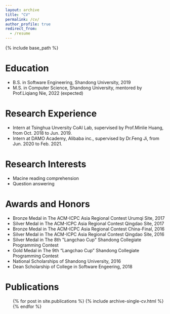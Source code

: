 ```yaml
---
layout: archive
title: "CV"
permalink: /cv/
author_profile: true
redirect_from:
  - /resume
---
```


{% include base_path %}

Education
======
* B.S. in Software Engineering, Shandong University, 2019
* M.S. in Computer Science, Shandong University, mentored by Prof.Liqiang Nie, 2022 (expected)

Research Experience
======
* Intern at Tsinghua Unversity CoAI Lab, supervised by Prof.Minlie Huang, from Oct. 2018 to Jun. 2019.
* Intern at DAMO Academy, Alibaba inc., supervised by Dr.Feng Ji, from Jun. 2020 to Feb. 2021.
  
Research Interests
======
* Macine reading comprehension
* Question answering

Awards and Honors
=====
* Bronze Medal in The ACM-ICPC Asia Regional Contest Urumqi Site, 2017
* Silver Medal in The ACM-ICPC Asia Regional Contest Qingdao Site, 2017
* Bronze Medal in The ACM-ICPC Asia Regional Contest China-Final, 2016
* Silver Medal in The ACM-ICPC Asia Regional Contest Qingdao Site, 2016
* Silver Medal in The 8th "Langchao Cup" Shandong Collegiate Programming Contest
* Gold Medal in The 9th “Langchao Cup” Shandong Collegiate Programming Contest
* National Scholarships of Shandong University, 2016
* Dean Scholarship of College in Software Engeering, 2018


Publications
======
  <ul>{% for post in site.publications %}
    {% include archive-single-cv.html %}
  {% endfor %}</ul>

